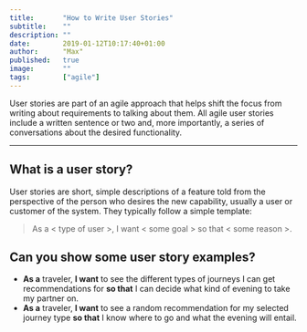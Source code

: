 ```yaml
---
title:       "How to Write User Stories"
subtitle:    ""
description: ""
date:        2019-01-12T10:17:40+01:00
author:      "Max"
published:   true
image:       ""
tags:        ["agile"]
---
```


User stories are part of an agile approach that helps shift the focus from writing about requirements to talking about them. All agile user stories include a written sentence or two and, more importantly, a series of conversations about the desired functionality.

---

## What is a user story?

User stories are short, simple descriptions of a feature told from the perspective of the person who desires the new capability, usually a user or customer of the system. They typically follow a simple template:

> As a < type of user >, I want < some goal > so that < some reason >.

## Can you show some user story examples?

- **As a** traveler, **I want** to see the different types of journeys I can get recommendations for **so that** I can decide what kind of evening to take my partner on.
- **As a** traveler, **I want** to see a random recommendation for my selected journey type **so that** I know where to go and what the evening will entail.